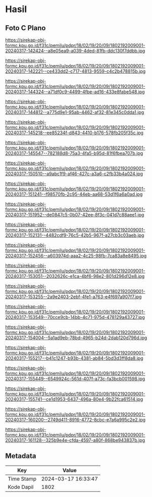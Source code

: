 # Hasil

## Foto C Plano

https://sirekap-obj-formc.kpu.go.id/f31c/pemilu/pdpr/18/02/19/20/09/1802192009001-20240317-142424--a8e05ea9-a039-4ded-81fb-ddc130f7ddbb.jpg

https://sirekap-obj-formc.kpu.go.id/f31c/pemilu/pdpr/18/02/19/20/09/1802192009001-20240317-142221--ce433dd2-c717-4813-9559-c4c2b478815b.jpg

https://sirekap-obj-formc.kpu.go.id/f31c/pemilu/pdpr/18/02/19/20/09/1802192009001-20240317-144324--a71df0c9-4499-4fbe-ad16-433e8fabe548.jpg

https://sirekap-obj-formc.kpu.go.id/f31c/pemilu/pdpr/18/02/19/20/09/1802192009001-20240317-144812--a775d9e1-95ab-4462-af32-81e345c0dda1.jpg

https://sirekap-obj-formc.kpu.go.id/f31c/pemilu/pdpr/18/02/19/20/09/1802192009001-20240317-145218--ee85234f-d843-4410-b176-578fb205f35c.jpg

https://sirekap-obj-formc.kpu.go.id/f31c/pemilu/pdpr/18/02/19/20/09/1802192009001-20240317-145547--782188d8-75a3-4fa5-b95d-81f6fbea707b.jpg

https://sirekap-obj-formc.kpu.go.id/f31c/pemilu/pdpr/18/02/19/20/09/1802192009001-20240317-150510--a9abc1f9-af46-427c-a3a6-c2fb33b4a024.jpg

https://sirekap-obj-formc.kpu.go.id/f31c/pemilu/pdpr/18/02/19/20/09/1802192009001-20240317-151241--f98570fb-2c95-44eb-aa68-53d1f6a6a0ad.jpg

https://sirekap-obj-formc.kpu.go.id/f31c/pemilu/pdpr/18/02/19/20/09/1802192009001-20240317-151952--de0847c5-0b07-42ee-8f3c-041d7c88aee1.jpg

https://sirekap-obj-formc.kpu.go.id/f31c/pemilu/pdpr/18/02/19/20/09/1802192009001-20240317-152131--4482cdf9-76c5-42b5-967f-a27cb3c03aeb.jpg

https://sirekap-obj-formc.kpu.go.id/f31c/pemilu/pdpr/18/02/19/20/09/1802192009001-20240317-152456--a603974d-aaa2-4c25-98fb-7ca83a8e8495.jpg

https://sirekap-obj-formc.kpu.go.id/f31c/pemilu/pdpr/18/02/19/20/09/1802192009001-20240317-153051--2032626c-e1ca-4bf6-98e2-801d296d12e8.jpg

https://sirekap-obj-formc.kpu.go.id/f31c/pemilu/pdpr/18/02/19/20/09/1802192009001-20240317-153255--2a9e2403-2ebf-4fe1-a763-e4f697a907f7.jpg

https://sirekap-obj-formc.kpu.go.id/f31c/pemilu/pdpr/18/02/19/20/09/1802192009001-20240317-153549--70cce9cb-14bb-4c71-975d-478129a43727.jpg

https://sirekap-obj-formc.kpu.go.id/f31c/pemilu/pdpr/18/02/19/20/09/1802192009001-20240317-154004--5a1ad9eb-78bd-4965-b24d-2dab120d796d.jpg

https://sirekap-obj-formc.kpu.go.id/f31c/pemilu/pdpr/18/02/19/20/09/1802192009001-20240317-155217--b41c1247-b93b-4381-ab84-5bd3d3ff8da8.jpg

https://sirekap-obj-formc.kpu.go.id/f31c/pemilu/pdpr/18/02/19/20/09/1802192009001-20240317-155449--6549924c-561d-407f-a73c-fa3bcb001598.jpg

https://sirekap-obj-formc.kpu.go.id/f31c/pemilu/pdpr/18/02/19/20/09/1802192009001-20240317-155741--ce1d1953-6437-496a-80e4-9b22fca61514.jpg

https://sirekap-obj-formc.kpu.go.id/f31c/pemilu/pdpr/18/02/19/20/09/1802192009001-20240317-160200--2749d411-8916-4772-8cbc-e7a6a995c2e2.jpg

https://sirekap-obj-formc.kpu.go.id/f31c/pemilu/pdpr/18/02/19/20/09/1802192009001-20240317-161128--325b9e4e-cfda-4597-a80f-868be943837b.jpg


## Metadata

| Key        | Value               |
| ---------- | ------------------- |
| Time Stamp | 2024-03-17 16:33:47 |
| Kode Dapil | 1802                |



